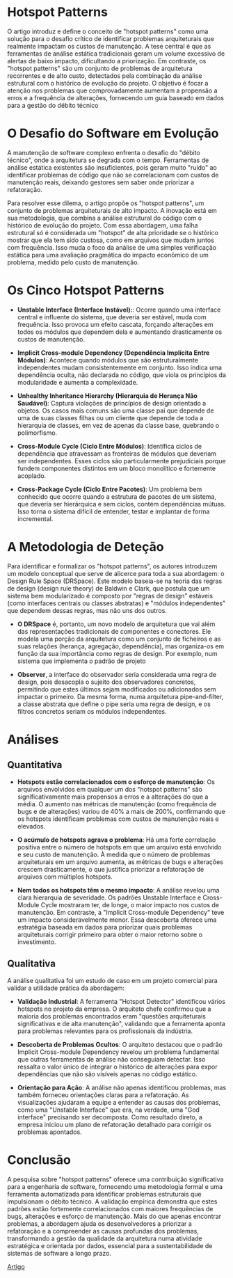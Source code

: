 # Hotspot Patterns

O artigo introduz e define o conceito de "hotspot patterns" como uma solução para o desafio crítico de identificar problemas arquiteturais que realmente impactam os custos de manutenção. A tese central é que as ferramentas de análise estática tradicionais geram um volume excessivo de alertas de baixo impacto, dificultando a priorização. Em contraste, os "hotspot patterns" são um conjunto de problemas de arquitetura recorrentes e de alto custo, detectados pela combinação da análise estrutural com o histórico de evolução do projeto. O objetivo é focar a atenção nos problemas que comprovadamente aumentam a propensão a erros e a frequência de alterações, fornecendo um guia baseado em dados para a gestão do débito técnico

# O Desafio do Software em Evolução

A manutenção de software complexo enfrenta o desafio do "débito técnico", onde a arquitetura se degrada com o tempo. Ferramentas de análise estática existentes são insuficientes, pois geram muito "ruído" ao identificar problemas de código que não se correlacionam com custos de manutenção reais, deixando gestores sem saber onde priorizar a refatoração.

Para resolver esse dilema, o artigo propõe os "hotspot patterns", um conjunto de problemas arquiteturais de alto impacto. A inovação está em sua metodologia, que combina a análise estrutural do código com o histórico de evolução do projeto. Com essa abordagem, uma falha estrutural só é considerada um "hotspot" de alta prioridade se o histórico mostrar que ela tem sido custosa, como em arquivos que mudam juntos com frequência. Isso muda o foco da análise de uma simples verificação estática para uma avaliação pragmática do impacto econômico de um problema, medido pelo custo de manutenção.

# Os Cinco Hotspot Patterns

-   **Unstable Interface (Interface Instável):**: Ocorre quando uma interface central e influente do sistema, que deveria ser estável, muda com frequência. Isso provoca um efeito cascata, forçando alterações em todos os módulos que dependem dela e aumentando drasticamente os custos de manutenção.

-   **Implicit Cross-module Dependency (Dependência Implícita Entre Módulos)**: Acontece quando módulos que são estruturalmente independentes mudam consistentemente em conjunto. Isso indica uma dependência oculta, não declarada no código, que viola os princípios da modularidade e aumenta a complexidade.

-   **Unhealthy Inheritance Hierarchy (Hierarquia de Herança Não Saudável)**: Captura violações de princípios de design orientado a objetos. Os casos mais comuns são uma classe pai que depende de uma de suas classes filhas ou um cliente que depende de toda a hierarquia de classes, em vez de apenas da classe base, quebrando o polimorfismo.

-   **Cross-Module Cycle (Ciclo Entre Módulos)**: Identifica ciclos de dependência que atravessam as fronteiras de módulos que deveriam ser independentes. Esses ciclos são particularmente prejudiciais porque fundem componentes distintos em um bloco monolítico e fortemente acoplado.

-   **Cross-Package Cycle (Ciclo Entre Pacotes)**: Um problema bem conhecido que ocorre quando a estrutura de pacotes de um sistema, que deveria ser hierárquica e sem ciclos, contém dependências mútuas. Isso torna o sistema difícil de entender, testar e implantar de forma incremental.

# A Metodologia de Deteção

Para identificar e formalizar os "hotspot patterns", os autores introduzem um modelo conceptual que serve de alicerce para toda a sua abordagem: o Design Rule Space (DRSpace). Este modelo baseia-se na teoria das regras de design (design rule theory) de Baldwin e Clark, que postula que um sistema bem modularizado é composto por "regras de design" estáveis (como interfaces centrais ou classes abstratas) e "módulos independentes" que dependem dessas regras, mas não uns dos outros.

-   **O DRSpace** é, portanto, um novo modelo de arquitetura que vai além das representações tradicionais de componentes e conectores. Ele modela uma porção da arquitetura como um conjunto de ficheiros e as suas relações (herança, agregação, dependência), mas organiza-os em função da sua importância como regras de design. Por exemplo, num sistema que implementa o padrão de projeto

-   **Observer**, a interface do observador seria considerada uma regra de design, pois desacopla o sujeito dos observadores concretos, permitindo que estes últimos sejam modificados ou adicionados sem impactar o primeiro. Da mesma forma, numa arquitetura pipe-and-filter, a classe abstrata que define o pipe seria uma regra de design, e os filtros concretos seriam os módulos independentes.

# Análises

## Quantitativa

-   **Hotspots estão correlacionados com o esforço de manutenção**: Os arquivos envolvidos em qualquer um dos "hotspot patterns" são significativamente mais propensos a erros e a alterações do que a média. O aumento nas métricas de manutenção (como frequência de bugs e de alterações) variou de 40% a mais de 200%, confirmando que os hotspots identificam problemas com custos de manutenção reais e elevados.

-   **O acúmulo de hotspots agrava o problema**: Há uma forte correlação positiva entre o número de hotspots em que um arquivo está envolvido e seu custo de manutenção. À medida que o número de problemas arquiteturais em um arquivo aumenta, as métricas de bugs e alterações crescem drasticamente, o que justifica priorizar a refatoração de arquivos com múltiplos hotspots.

-   **Nem todos os hotspots têm o mesmo impacto**: A análise revelou uma clara hierarquia de severidade. Os padrões Unstable Interface e Cross-Module Cycle mostraram ter, de longe, o maior impacto nos custos de manutenção. Em contraste, a "Implicit Cross-module Dependency" teve um impacto consideravelmente menor. Essa descoberta oferece uma estratégia baseada em dados para priorizar quais problemas arquiteturais corrigir primeiro para obter o maior retorno sobre o investimento.

## Qualitativa

A análise qualitativa foi um estudo de caso em um projeto comercial para validar a utilidade prática da abordagem:

-   **Validação Industrial**: A ferramenta "Hotspot Detector" identificou vários hotspots no projeto da empresa. O arquiteto chefe confirmou que a maioria dos problemas encontrados eram "questões arquiteturais significativas e de alta manutenção", validando que a ferramenta aponta para problemas relevantes para os profissionais da indústria.

-   **Descoberta de Problemas Ocultos**: O arquiteto destacou que o padrão Implicit Cross-module Dependency revelou um problema fundamental que outras ferramentas de análise não conseguiam detectar. Isso ressalta o valor único de integrar o histórico de alterações para expor dependências que não são visíveis apenas no código estático.

-   **Orientação para Ação**: A análise não apenas identificou problemas, mas também forneceu orientações claras para a refatoração. As visualizações ajudaram a equipe a entender as causas dos problemas, como uma "Unstable Interface" que era, na verdade, uma "God interface" precisando ser decomposta. Como resultado direto, a empresa iniciou um plano de refatoração detalhado para corrigir os problemas apontados.

# Conclusão

A pesquisa sobre "hotspot patterns" oferece uma contribuição significativa para a engenharia de software, fornecendo uma metodologia formal e uma ferramenta automatizada para identificar problemas estruturais que impulsionam o débito técnico. A validação empírica demonstra que estes padrões estão fortemente correlacionados com maiores frequências de bugs, alterações e esforço de manutenção. Mais do que apenas encontrar problemas, a abordagem ajuda os desenvolvedores a priorizar a refatoração e a compreender as causas profundas dos problemas, transformando a gestão da qualidade da arquitetura numa atividade estratégica e orientada por dados, essencial para a sustentabilidade de sistemas de software a longo prazo.

[Artigo](pdf/Hotspot-Patternsb.pdf)
